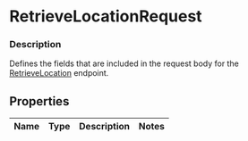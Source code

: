 
# RetrieveLocationRequest

### Description

Defines the fields that are included in the request body for  the [RetrieveLocation](#endpoint-locations-retrievelocation) endpoint.

## Properties
Name | Type | Description | Notes
------------ | ------------- | ------------- | -------------



